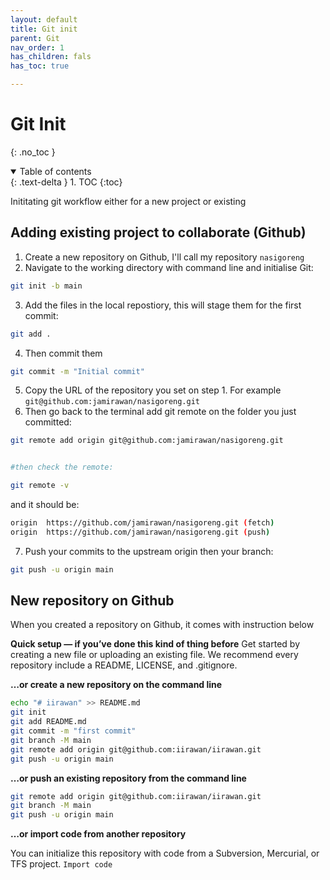 ```yaml
---
layout: default
title: Git init
parent: Git
nav_order: 1
has_children: fals
has_toc: true

---
```



# Git Init
{: .no_toc }

<details open markdown="block">
  <summary>
    Table of contents
  </summary>
  {: .text-delta }
1. TOC
{:toc}
</details>

Inititating git workflow either for a new project or existing


## Adding existing project to collaborate (Github)

1. Create a new repository on Github, I'll call my repository `nasigoreng`
2. Navigate to the working directory with command line and initialise Git:
```bash
git init -b main
```
3. Add the files in the local repostiory, this will stage them for the first commit:
```bash
git add .
```
4. Then commit them
```bash
git commit -m "Initial commit"
```
5. Copy the URL of the repository you set on step 1. For example `git@github.com:jamirawan/nasigoreng.git`
6. Then go back to the terminal add git remote on the folder you just committed:
```bash
git remote add origin git@github.com:jamirawan/nasigoreng.git


#then check the remote:

git remote -v

```

and it should be:
```bash
origin	https://github.com/jamirawan/nasigoreng.git (fetch)
origin	https://github.com/jamirawan/nasigoreng.git (push)
```

7. Push your commits to the upstream origin then your branch:
```bash
git push -u origin main
```


## New repository on Github

When you created a repository on Github, it comes with instruction below

**Quick setup — if you’ve done this kind of thing before**
Get started by creating a new file or uploading an existing file. We recommend every repository include a README, LICENSE, and .gitignore. 


**…or create a new repository on the command line**
```bash
echo "# iirawan" >> README.md
git init
git add README.md
git commit -m "first commit"
git branch -M main
git remote add origin git@github.com:iirawan/iirawan.git
git push -u origin main
```
**…or push an existing repository from the command line**
```bash
git remote add origin git@github.com:iirawan/iirawan.git
git branch -M main
git push -u origin main
```
**…or import code from another repository**

You can initialize this repository with code from a Subversion, Mercurial, or TFS project.
`Import code`
